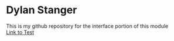 # Dylan Stanger 
This is my github repository for the interface portion of this module  
[Link to Test](http://htmlpreview.github.io/?https://github.com/Dylanstanger/Interface/blob/main/HTML/index.html)
